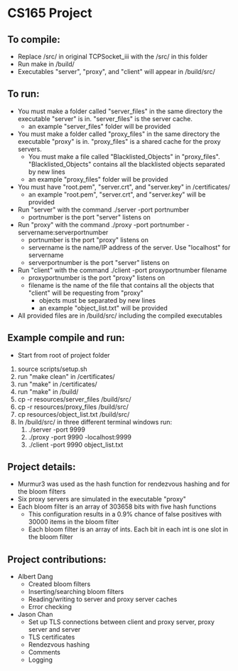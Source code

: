 # CS165 Project

## To compile:
* Replace /src/ in original TCPSocket_iii with the /src/ in this folder
* Run make in /build/ 
* Executables "server", "proxy", and "client" will appear in /build/src/

## To run:
* You must make a folder called "server_files" in the same directory the executable "server" is in. "server_files" is the server cache.
	* an example "server_files" folder will be provided
* You must make a folder called "proxy_files" in the same directory the executable "proxy" is in. "proxy_files" is a shared cache for the proxy servers.
	* You must make a file called "Blacklisted_Objects" in "proxy_files". "Blacklisted_Objects" contains all the blacklisted objects separated by new lines
	* an example "proxy_files" folder will be provided
* You must have "root.pem", "server.crt", and "server.key" in /certificates/
	* an example "root.pem", "server.crt", and "server.key" will be provided 
* Run "server" with the command ./server -port portnumber
	* portnumber is the port "server" listens on
* Run "proxy" with the command ./proxy -port portnumber -servername:serverportnumber
	* portnumber is the port "proxy" listens on
	* servername is the name/IP address of the server. Use "localhost" for servername
	* serverportnumber is the port "server" listens on
* Run "client" with the command ./client -port proxyportnumber filename
	* proxyportnumber is the port "proxy" listens on
	* filename is the name of the file that contains all the objects that "client" will be requesting from "proxy"
		* objects must be separated by new lines
		* an example "object_list.txt" will be provided
* All provided files are in /build/src/ including the compiled executables

## Example compile and run:
* Start from root of project folder
1. source scripts/setup.sh
2. run "make clean" in /certificates/
3. run "make" in /certificates/
4. run "make" in /build/
5. cp -r resources/server_files /build/src/
6. cp -r resources/proxy_files /build/src/
7. cp resources/object_list.txt /build/src/
8. In /build/src/ in three different terminal windows run:
	1. ./server -port 9999
	2. ./proxy -port 9990 -localhost:9999
	3. ./client -port 9990 object_list.txt

## Project details:
* Murmur3 was used as the hash function for rendezvous hashing and for the bloom filters
* Six proxy servers are simulated in the executable "proxy"
* Each bloom filter is an array of 303658 bits with five hash functions
	* This configuration results in a 0.9% chance of false positives with 30000 items in the bloom filter
	* Each bloom filter is an array of ints. Each bit in each int is one slot in the bloom filter

## Project contributions:
* Albert Dang
	* Created bloom filters
	* Inserting/searching bloom filters
	* Reading/writing to server and proxy server caches
	* Error checking
* Jason Chan
	* Set up TLS connections between client and proxy server, proxy server and server
	* TLS certificates
	* Rendezvous hashing
	* Comments
	* Logging
